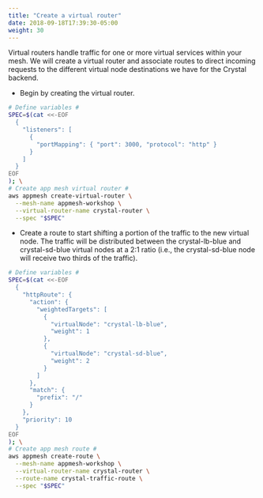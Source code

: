 ```yaml
---
title: "Create a virtual router"
date: 2018-09-18T17:39:30-05:00
weight: 30
---
```


Virtual routers handle traffic for one or more virtual services within your mesh. 
We will create a virtual router and associate routes to direct incoming requests to the different virtual node destinations we have for the Crystal backend. 

* Begin by creating the virtual router.

```bash
# Define variables #
SPEC=$(cat <<-EOF
  { 
    "listeners": [
      {
        "portMapping": { "port": 3000, "protocol": "http" }
      }
    ]
  }
EOF
); \
# Create app mesh virtual router #
aws appmesh create-virtual-router \
  --mesh-name appmesh-workshop \
  --virtual-router-name crystal-router \
  --spec "$SPEC"
```

* Create a route to start shifting a portion of the traffic to the new virtual node. The traffic will be distributed between the crystal-lb-blue and crystal-sd-blue virtual nodes at a 2:1 ratio (i.e., the crystal-sd-blue node will receive two thirds of the traffic).

```bash
# Define variables #
SPEC=$(cat <<-EOF
  { 
    "httpRoute": {
      "action": { 
        "weightedTargets": [
          {
            "virtualNode": "crystal-lb-blue",
            "weight": 1
          },
          {
            "virtualNode": "crystal-sd-blue",
            "weight": 2
          }
        ]
      },
      "match": {
        "prefix": "/"
      }
    },
    "priority": 10
  }
EOF
); \
# Create app mesh route #
aws appmesh create-route \
  --mesh-name appmesh-workshop \
  --virtual-router-name crystal-router \
  --route-name crystal-traffic-route \
  --spec "$SPEC"
```
